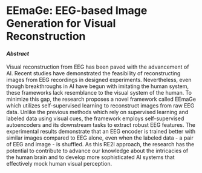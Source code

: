 # EEmaGe: EEG-based Image Generation for Visual Reconstruction

#### *Abstract*

Visual reconstruction from EEG has been paved with the advancement of AI. Recent studies have demonstrated the feasibility of reconstructing images from EEG recordings in designed experiments. Nevertheless, even though breakthroughs in AI have begun with imitating the human system, these frameworks lack resemblance to the visual system of the human. To minimize this gap, the research proposes a novel framework called EEmaGe which utilizes self-supervised learning to reconstruct images from raw EEG data. Unlike the previous methods which rely on supervised learning and labeled data using visual cues, the framework employs self-supervised autoencoders and its downstream tasks to extract robust EEG features. The experimental results demonstrate that an EEG encoder is trained better with similar images compared to EEG alone, even when the labeled data - a pair of EEG and image - is shuffled. As this RE2I approach, the research has the potential to contribute to advance our knowledge about the intricacies of the human brain and to develop more sophisticated AI systems that effectively mock human visual perception.
